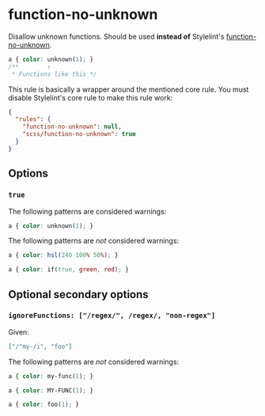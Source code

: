 # function-no-unknown

Disallow unknown functions. Should be used **instead of** Stylelint's [function-no-unknown](https://stylelint.io/user-guide/rules/function-no-unknown).

```css
a { color: unknown(1); }
/**        ↑
 * Functions like this */
```

This rule is basically a wrapper around the mentioned core rule. You must disable Stylelint's core rule to make this rule work:

```json
{
  "rules": {
    "function-no-unknown": null,
    "scss/function-no-unknown": true
  }
}
```

## Options

### `true`

The following patterns are considered warnings:

```css
a { color: unknown(1); }
```

The following patterns are *not* considered warnings:

```css
a { color: hsl(240 100% 50%); }
```

```css
a { color: if(true, green, red); }
```

## Optional secondary options

### `ignoreFunctions: ["/regex/", /regex/, "non-regex"]`

Given:

```json
["/^my-/i", "foo"]
```

The following patterns are *not* considered warnings:

```css
a { color: my-func(1); }
```

```css
a { color: MY-FUNC(1); }
```

```css
a { color: foo(1); }
```
